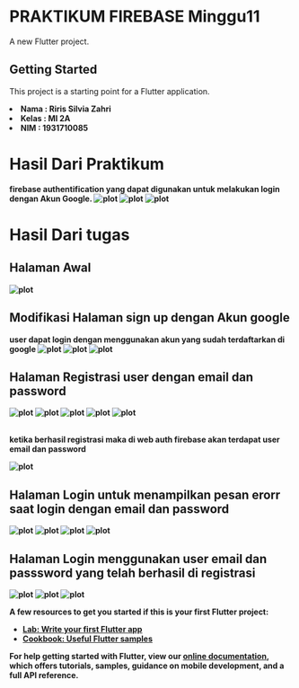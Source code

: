 # PRAKTIKUM FIREBASE Minggu11

A new Flutter project.

## Getting Started

This project is a starting point for a Flutter application.
<li><b>Nama  : Riris Silvia Zahri
<li><b>Kelas : MI 2A
<li><b>NIM   : 1931710085

# Hasil Dari Praktikum
firebase authentification yang dapat digunakan untuk melakukan login dengan Akun Google.
![plot](./image/1.png)
![plot](./image/2.png)
![plot](./image/3.png)

# Hasil Dari tugas 
## Halaman Awal
![plot](./image/a.png)
## Modifikasi Halaman sign up dengan Akun google
user dapat login dengan menggunakan akun yang sudah terdaftarkan di google
![plot](./image/b.png)
![plot](./image/c.png)
![plot](./image/d.png)

## Halaman Registrasi user dengan email dan password
![plot](./image/e.png)
![plot](./image/f.png)
![plot](./image/h.png)
![plot](./image/i.png)
![plot](./image/g.png)

<br>ketika berhasil registrasi maka di web auth firebase akan terdapat user email dan password

![plot](./image/j.png)

## Halaman Login untuk menampilkan pesan erorr saat login dengan email dan password
![plot](./image/k.png)
![plot](./image/l.png)
![plot](./image/m.png)
![plot](./image/n.png)

## Halaman Login menggunakan user email dan passsword yang telah berhasil di registrasi

![plot](./image/b.png)
![plot](./image/o.png)
![plot](./image/p.png)










A few resources to get you started if this is your first Flutter project:

- [Lab: Write your first Flutter app](https://flutter.dev/docs/get-started/codelab)
- [Cookbook: Useful Flutter samples](https://flutter.dev/docs/cookbook)

For help getting started with Flutter, view our
[online documentation](https://flutter.dev/docs), which offers tutorials,
samples, guidance on mobile development, and a full API reference.
